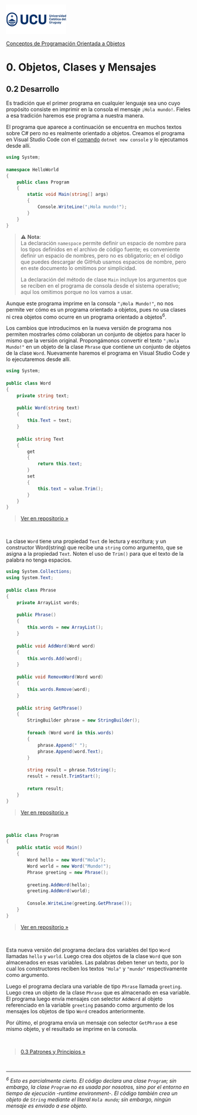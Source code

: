 ![UCU](../../Assets/logo-ucu.png)

[Conceptos de Programación Orientada a Objetos](../../)


# 0. Objetos, Clases y Mensajes

## 0.2 Desarrollo

Es tradición que el primer programa en cualquier lenguaje sea uno cuyo propósito consiste en imprimir en la consola el mensaje `¡Hola mundo!`. Fieles a esa tradición haremos ese programa a nuestra manera.

El programa que aparece a continuación se encuentra en muchos textos sobre C# pero no es realmente orientado a objetos. Creamos el programa en Visual Studio Code con el [comando](https://github.com/ucudal/PII_Comandos) `dotnet new console` y lo ejecutamos desde allí.

```c#
using System;

namespace HelloWorld 
{
    public class Program
    {
        static void Main(string[] args)
        {
            Console.WriteLine("¡Hola mundo!"); 
        }
    }
}
```

> ⚠️  **Nota**: <br/>La declaración `namespace` permite definir un espacio de nombre para los tipos definidos en el archivo de código fuente; es conveniente definir un espacio de nombres, pero no es obligatorio; en el código que puedes descargar de GitHub usamos espacios de nombre, pero en este documento lo omitimos por simplicidad.
> 
>La declaración del método de clase `Main` incluye los argumentos que se reciben en el programa de consola desde el sistema operativo; aquí los omitimos porque no los vamos a usar.

Aunque este programa imprime en la consola `"¡Hola Mundo!"`, no nos permite ver cómo es un programa orientado a objetos, pues no usa clases ni crea objetos como ocurre en un programa orientado a objetos<sup>6</sup>.

Los cambios que introducimos en la nueva versión de programa nos permiten mostrarles cómo colaboran un conjunto de objetos para hacer lo mismo que la versión original. Propongámonos convertir el texto `"¡Hola Mundo!"` en un objeto de la clase `Phrase` que contiene un conjunto de objetos de la clase `Word`.
Nuevamente haremos el programa en Visual Studio Code y lo ejecutaremos desde allí.

```c#
using System;

public class Word
{
    private string text;

    public Word(string text)
    {
        this.Text = text; 
    }
    
    public string Text
    {
        get
        {
            return this.text;
        }
        set
        {
            this.text = value.Trim();
        }
    }
}
```
> [Ver en repositorio »](https://github.com/ucudal/PII_WordsPhrases_v1/blob/master/src/Library/Word.cs)

<br>

La clase `Word` tiene una propiedad `Text` de lectura y escritura; y un constructor Word(string) que recibe una `string` como argumento, que se asigna a la propiedad `Text`. Noten el uso de `Trim()` para que el texto de la palabra no tenga espacios.

```c#
using System.Collections;
using System.Text;

public class Phrase
{
    private ArrayList words;

    public Phrase()
    {
        this.words = new ArrayList(); 
    }
    
    public void AddWord(Word word)
    {
        this.words.Add(word); 
    }
    
    public void RemoveWord(Word word)
    {
        this.words.Remove(word); 
    }
    
    public string GetPhrase()
    {
        StringBuilder phrase = new StringBuilder();
        
        foreach (Word word in this.words) 
        {
            phrase.Append(" ");
            phrase.Append(word.Text); 
        }

        string result = phrase.ToString();
        result = result.TrimStart();
        
        return result;
    }
}
```

> [Ver en repositorio »](https://github.com/ucudal/PII_WordsPhrases_v1/blob/master/src/Library/Phrase.cs)

<br>

```c#
public class Program
{
    public static void Main()
    {
        Word hello = new Word("Hola");
        Word world = new Word("Mundo!");
        Phrase greeting = new Phrase(); 
        
        greeting.AddWord(hello); 
        greeting.AddWord(world); 
        
        Console.WriteLine(greeting.GetPhrase());
    } 
}
```

> [Ver en repositorio »](https://github.com/ucudal/PII_WordsPhrases_v1/blob/master/src/Program/Program.cs)

<br>

Esta nueva versión del programa declara dos variables del tipo `Word` llamadas `hello` y `world`. Luego crea dos objetos de la clase `Word` que son almacenados en esas variables. Las palabras deben tener un texto, por lo cual los constructores reciben los textos `"Hola"` y `"mundo"` respectivamente como argumento.

Luego el programa declara una variable de tipo `Phrase` llamada `greeting`. Luego crea un objeto de la clase `Phrase` que es almacenado en esa variable. El programa luego envía mensajes con selector `AddWord` al objeto referenciado en la variable `greeting` pasando como argumento de los mensajes los objetos de tipo `Word` creados anteriormente.

Por último, el programa envía un mensaje con selector `GetPhrase` a ese mismo objeto, y el resultado se imprime en la consola.

<br/>

> [0.3 Patrones y Principios »](./1_3_Patrones_Principios.md)

<br/>

*****

_<sup>6</sup> Esto es parcialmente cierto. El código declara una clase `Program`; sin embargo, la clase `Program` no es usada por nosotros, sino por el entorno en tiempo de ejecución -runtime environment-. El código también crea un objeto de `String` mediante el literal `Hola mundo`; sin embargo, ningún mensaje es enviado a ese objeto._
